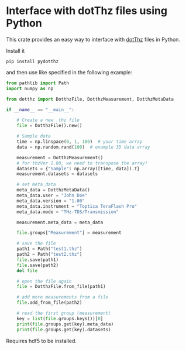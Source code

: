 # Interface with dotThz files using Python

This crate provides an easy way to interface with [dotThz](https://github.com/dotTHzTAG) files in Python.

Install it

```shell
pip install pydotthz
```

and then use like specified in the following example:

```python
from pathlib import Path
import numpy as np

from dotthz import DotthzFile, DotthzMeasurement, DotthzMetaData

if __name__ == "__main__":

    # Create a new .thz file
    file = DotthzFile().new()

    # Sample data
    time = np.linspace(0, 1, 100)  # your time array
    data = np.random.rand(100)  # example 3D data array

    measurement = DotthzMeasurement()
    # for thzVer 1.00, we need to transpose the array!
    datasets = {"Sample": np.array([time, data]).T}
    measurement.datasets = datasets

    # set meta_data
    meta_data = DotthzMetaData()
    meta_data.user = "John Doe"
    meta_data.version = "1.00"
    meta_data.instrument = "Toptica TeraFlash Pro"
    meta_data.mode = "THz-TDS/Transmission"

    measurement.meta_data = meta_data

    file.groups["Measurement"] = measurement

    # save the file
    path1 = Path("test1.thz")
    path2 = Path("test2.thz")
    file.save(path1)
    file.save(path2)
    del file

    # open the file again
    file = DotthzFile.from_file(path1)

    # add more measurements from a file
    file.add_from_file(path2)

    # read the first group (measurement)
    key = list(file.groups.keys())[0]
    print(file.groups.get(key).meta_data)
    print(file.groups.get(key).datasets)


```
Requires hdf5 to be installed.
